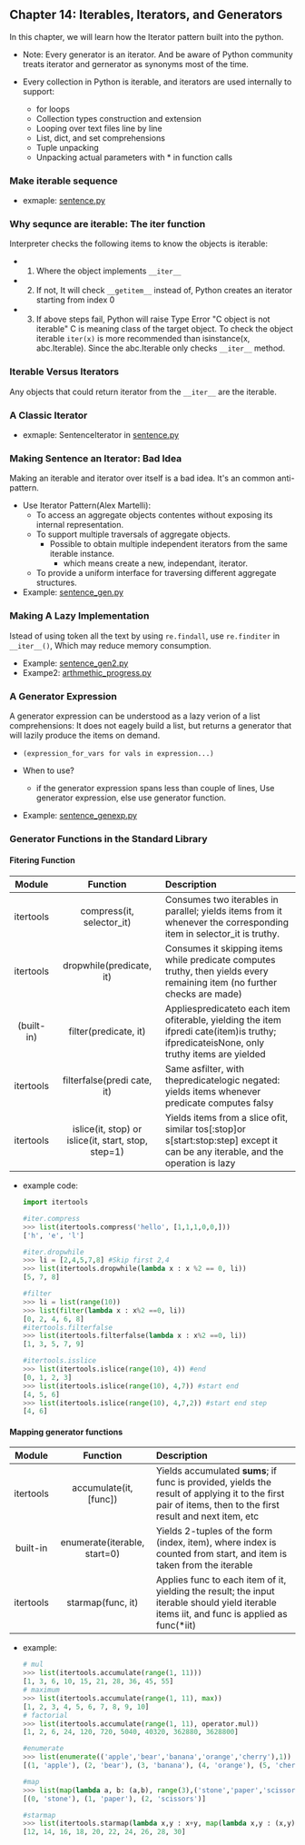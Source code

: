 ## Chapter 14: Iterables, Iterators, and Generators
In this chapter, we will learn how the Iterator pattern built into the python.

- Note: Every generator is an iterator. And be aware of Python community treats iterator and gernerator as synonyms most of the time.

- Every collection in Python is iterable, and iterators are used internally to support:
    - for loops
    - Collection types construction and extension
    - Looping over text files line by line
    - List, dict, and set comprehensions
    - Tuple unpacking
    - Unpacking actual parameters with * in function calls

### Make iterable sequence
- exmaple: [sentence.py](sentence.py)

### Why sequnce are iterable: The iter function
Interpreter checks the following items to know the objects is iterable:
- 1. Where the object implements `__iter__`
- 2. If not, It will check `__getitem__` instead of, Python creates an iterator starting from index 0
- 3. If above steps fail, Python will raise Type Error "C object is not iterable" C is meaning class of the target object.
To check the object iterable `iter(x)` is more recommended than isinstance(x, abc.Iterable). Since the abc.Iterable only checks `__iter__` method.

### Iterable Versus Iterators
Any objects that could return iterator from the `__iter__` are the iterable.

### A Classic Iterator
- exmaple: SentenceIterator in [sentence.py](sentence.py)

### Making Sentence an Iterator: Bad Idea
Making an iterable and iterator over itself is a bad idea. It's an common anti-pattern.
- Use Iterator Pattern(Alex Martelli):
    - To access an aggregate objects contentes without exposing its internal representation.
    - To support multiple traversals of aggregate objects.
        - Possible to obtain multiple independent iterators from the same iterable instance.
            - which means create a new, independant, iterator.
    - To provide a uniform interface for traversing different aggregate structures.
- Example: [sentence_gen.py](sentence_gen.py)

### Making A Lazy Implementation
Istead of using token all the text by using `re.findall`, use `re.finditer` in `__iter__()`, Which may reduce memory consumption.
- Example: [sentence_gen2.py](sentence_gen2.py)
- Exampe2: [arthmethic_progress.py](arthmethic_progress.py)
### A Generator Expression
A generator expression can be understood as a lazy verion of a list comprehensions: It does not eagely build a list, but returns a generator that will lazily produce the items on demand.

- `(expression_for_vars for vals in expression...)`

- When to use? 
    - if the generator expression spans less than couple of lines, Use generator expression, else use generator function. 
- Example: [sentence_genexp.py](sentence_genexp.py)

### Generator Functions in the Standard Library
#### Fitering Function
| Module | Function | Description |
|:---:|:---:|:---|
|itertools| compress(it, selector_it) | Consumes two iterables in parallel; yields items from it whenever the corresponding item in selector_it is truthy.|
|itertools| dropwhile(predicate, it)|Consumes it skipping items while predicate computes truthy, then yields every remaining item (no further checks are made)|
|(built-in)|filter(predicate, it)|Appliespredicateto each item ofiterable, yielding the item ifpredi cate(item)is truthy; ifpredicateisNone, only truthy items are yielded|
|itertools|filterfalse(predi cate, it)|Same asfilter, with thepredicatelogic negated: yields items whenever predicate computes falsy|
|itertools|islice(it, stop) or islice(it, start, stop, step=1)|Yields items from a slice ofit, similar tos[:stop]or s[start:stop:step] except it can be any iterable, and the operation is lazy

- example code: 
    ```python
    import itertools

    #iter.compress
    >>> list(itertools.compress('hello', [1,1,1,0,0,]))
    ['h', 'e', 'l']

    #iter.dropwhile
    >>> li = [2,4,5,7,8] #Skip first 2,4
    >>> list(itertools.dropwhile(lambda x : x %2 == 0, li))
    [5, 7, 8]

    #filter
    >>> li = list(range(10))
    >>> list(filter(lambda x : x%2 ==0, li))
    [0, 2, 4, 6, 8]
    #itertools.filterfalse
    >>> list(itertools.filterfalse(lambda x : x%2 ==0, li))
    [1, 3, 5, 7, 9]

    #itertools.isslice
    >>> list(itertools.islice(range(10), 4)) #end
    [0, 1, 2, 3]
    >>> list(itertools.islice(range(10), 4,7)) #start end
    [4, 5, 6]
    >>> list(itertools.islice(range(10), 4,7,2)) #start end step
    [4, 6]
    ```
#### Mapping generator functions
| Module | Function | Description |
|:---:|:---:|:---|
|itertools|accumulate(it, [func])| Yields accumulated __sums__; if func is provided, yields the result of applying it to the first pair of items, then to the first result and next item, etc|
|built-in|enumerate(iterable, start=0)|Yields 2-tuples of the form (index, item), where index is counted from start, and item is taken from the iterable|
|itertools|starmap(func, it)|Applies func to each item of it, yielding the result; the input iterable should yield iterable items iit, and func is applied as func(*iit)|

- example: 
    ```python
    # mul
    >>> list(itertools.accumulate(range(1, 11)))
    [1, 3, 6, 10, 15, 21, 28, 36, 45, 55]
    # maximum
    >>> list(itertools.accumulate(range(1, 11), max))
    [1, 2, 3, 4, 5, 6, 7, 8, 9, 10]
    # factorial
    >>> list(itertools.accumulate(range(1, 11), operator.mul))
    [1, 2, 6, 24, 120, 720, 5040, 40320, 362880, 3628800]
    
    #enumerate
    >>> list(enumerate(('apple','bear','banana','orange','cherry'),1))
    [(1, 'apple'), (2, 'bear'), (3, 'banana'), (4, 'orange'), (5, 'cherry')]

    #map
    >>> list(map(lambda a, b: (a,b), range(3),('stone','paper','scissors')))
    [(0, 'stone'), (1, 'paper'), (2, 'scissors')]
    
    #starmap
    >>> list(itertools.starmap(lambda x,y : x+y, map(lambda x,y : (x,y), range(1,11), range(11,21))))
    [12, 14, 16, 18, 20, 22, 24, 26, 28, 30]

    ````
